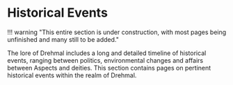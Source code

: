 # Historical Events

!!! warning "This entire section is under construction, with most pages being unfinished and many still to be added."

The lore of Drehmal includes a long and detailed timeline of historical events, ranging between politics, environmental changes and affairs between Aspects and deities. This section contains pages on pertinent historical events within the realm of Drehmal.

